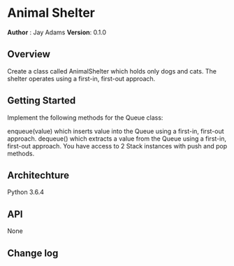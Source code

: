 # Animal Shelter

**Author** : Jay Adams
**Version**: 0.1.0

## Overview
Create a class called AnimalShelter which holds only dogs and cats. The shelter operates using a first-in, first-out approach.

## Getting Started
Implement the following methods for the Queue class:

enqueue(value) which inserts value into the Queue using a first-in, first-out approach.
dequeue() which extracts a value from the Queue using a first-in, first-out approach.
You have access to 2 Stack instances with push and pop methods.




## Architechture
Python 3.6.4

## API
None

## Change log